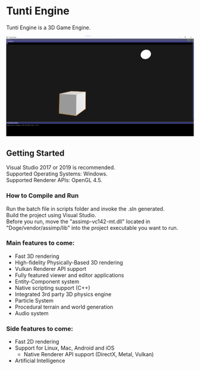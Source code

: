 # Tunti Engine
Tunti Engine is a 3D Game Engine.

![Tunti](/Resources/Screenshots/editor_scene_play_mode.png?raw=true "Tunti Editor")

## Getting Started
Visual Studio 2017 or 2019 is recommended.<br/>
Supported Operating Systems: Windows.<br/>
Supported Renderer APIs: OpenGL 4.5.

### How to Compile and Run
Run the batch file in scripts folder and invoke the .sln generated. <br/>
Build the project using Visual Studio. <br/>
Before you run, move the "assimp-vc142-mt.dll" located in "Doge/vendor/assimp/lib" into the project executable you want to run.

### Main features to come:
- Fast 3D rendering
- High-fidelity Physically-Based 3D rendering
- Vulkan Renderer API support
- Fully featured viewer and editor applications
- Entity-Component system
- Native scripting support (C++)
- Integrated 3rd party 3D physics engine
- Particle System
- Procedural terrain and world generation
- Audio system

### Side features to come:
- Fast 2D rendering
- Support for Linux, Mac, Android and iOS
    - Native Renderer API support (DirectX, Metal, Vulkan)
- Artificial Intelligence